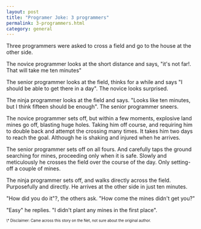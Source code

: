 ```yaml
---
layout: post
title: "Programer Joke: 3 programmers"
permalink: 3-programmers.html
category: general
---
```


Three programmers were asked to cross a field and go to the house
at the other side.

The novice programmer looks at the short distance and says,
"it's not far!. That will take me ten minutes"

The senior programmer looks at the field, thinks for a while and says
"I should be able to get there in a day".
The novice looks surprised.

The ninja programmer looks at the field and says.
"Looks like ten minutes, but I think fifteen should be enough".
The senior programmer sneers.

The novice programmer sets off, but within a few moments, explosive
land mines go off, blasting huge holes.  Taking him off course, and
requiring him to double back and attempt the crossing many times. It
takes him two days to reach the goal. Although he is shaking and
injured when he arrives.

The senior programmer sets off on all fours. And carefully taps
the ground searching for mines, proceeding only when it is safe.
Slowly and meticulously he crosses the field over the course of
the day. Only setting-off a couple of mines.

The ninja programmer sets off, and walks directly across the field.
Purposefully and directly. He arrives at the other side in just
ten minutes.

"How did you do it"?, the others ask. "How come the mines didn't get you?"

"Easy" he replies. "I didn't plant any mines in the first place".

<span style="font-size: 0.7em;">
\* Disclaimer: Came across this story on the Net, not sure about the original author.
</span>
